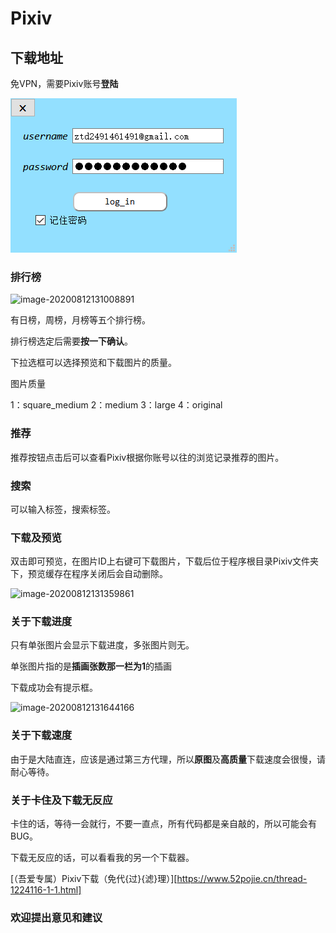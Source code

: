 # Pixiv

## **下载地址**


免VPN，需要Pixiv账号**登陆**

![image-Login](https://github.com/Zhangtiande/Pixiv/blob/master/img/Login.png)

### 排行榜

![image-20200812131008891](C:\Users\莺时二七\AppData\Roaming\Typora\typora-user-images\image-20200812131008891.png)

有日榜，周榜，月榜等五个排行榜。

排行榜选定后需要**按一下确认**。

下拉选框可以选择预览和下载图片的质量。

图片质量

1：square_medium	2：medium	3：large	4：original

### 推荐

推荐按钮点击后可以查看Pixiv根据你账号以往的浏览记录推荐的图片。

### 搜索

可以输入标签，搜索标签。

### 下载及预览

双击即可预览，在图片ID上右键可下载图片，下载后位于程序根目录Pixiv文件夹下，预览缓存在程序关闭后会自动删除。

![image-20200812131359861](C:\Users\莺时二七\AppData\Roaming\Typora\typora-user-images\image-20200812131359861.png)

### 关于下载进度

只有单张图片会显示下载进度，多张图片则无。

单张图片指的是**插画张数那一栏为1**的插画

下载成功会有提示框。

![image-20200812131644166](C:\Users\莺时二七\AppData\Roaming\Typora\typora-user-images\image-20200812131644166.png)

### 关于下载速度

由于是大陆直连，应该是通过第三方代理，所以**原图**及**高质量**下载速度会很慢，请耐心等待。



### 关于卡住及下载无反应

卡住的话，等待一会就行，不要一直点，所有代码都是亲自敲的，所以可能会有BUG。

下载无反应的话，可以看看我的另一个下载器。

[（吾爱专属）Pixiv下载（免代{过}{滤}理）][https://www.52pojie.cn/thread-1224116-1-1.html]



### 欢迎提出意见和建议

